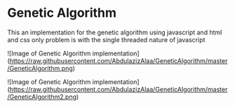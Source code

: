 # Genetic Algorithm
This an implementation for the genetic algorithm using javascript and html and css only problem is with the single threaded nature of javascript

![Image of Genetic Algorithm implementation]
(https://raw.githubusercontent.com/AbdulazizAlaa/GeneticAlgorithm/master/GeneticAlgorithm.png)


![Image of Genetic Algorithm implementation]
(https://raw.githubusercontent.com/AbdulazizAlaa/GeneticAlgorithm/master/GeneticAlgorithm2.png)

